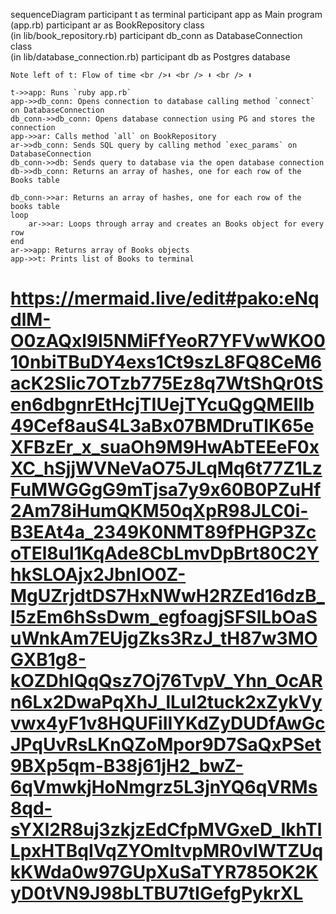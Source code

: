 sequenceDiagram
    participant t as terminal
    participant app as Main program (app.rb)
    participant ar as BookRepository class <br /> (in lib/book_repository.rb)
    participant db_conn as DatabaseConnection class <br /> (in lib/database_connection.rb)
    participant db as Postgres database

    Note left of t: Flow of time <br />⬇ <br /> ⬇ <br /> ⬇ 

    t->>app: Runs `ruby app.rb`
    app->>db_conn: Opens connection to database calling method `connect` on DatabaseConnection
    db_conn->>db_conn: Opens database connection using PG and stores the connection
    app->>ar: Calls method `all` on BookRepository
    ar->>db_conn: Sends SQL query by calling method `exec_params` on DatabaseConnection
    db_conn->>db: Sends query to database via the open database connection
    db->>db_conn: Returns an array of hashes, one for each row of the Books table

    db_conn->>ar: Returns an array of hashes, one for each row of the books table
    loop 
        ar->>ar: Loops through array and creates an Books object for every row
    end
    ar->>app: Returns array of Books objects
    app->>t: Prints list of Books to terminal

# https://mermaid.live/edit#pako:eNqdlM-O0zAQxl9l5NMiFfYeoR7YFVwWKO010nbiTBuDY4exs1Ct9szL8FQ8CeM6acK2SIic7OTzb775Ez8q7WtShQr0tSen6dbgnrEtHcjTIUejTYcuQgQMEIlb49Cef8auS4L3aBx07BMDruTlK65eXFBzEr_x_suaOh9M9HwAbTEEeF0xXC_hSjjWVNeVaO75JLqMq6t77Z1LzFuMWGGgG9mTjsa7y9x60B0PZuHf2Am78iHumQKM50qXpR98JLC0i-B3EAt4a_2349K0NMT89fPHGP3ZcoTEl8ul1KqAde8CbLmvDpBrt80C2YhkSLOAjx2JbnIO0Z-MgUZrjdtDS7HxNWwH2RZEd16dzB_I5zEm6hSsDwm_egfoagjSFSlLbOaSuWnkAm7EUjgZks3RzJ_tH87w3MOGXB1g8-kOZDhlQqQsz7Oj76TvpV_Yhn_OcARn6Lx2DwaPqXhJ_lLuI2tuck2xZykVyvwx4yF1v8HQUFiIIYKdZyDUDfAwGcJPqUvRsLKnQZoMpor9D7SaQxPSet9BXp5qm-B38j61jH2_bwZ-6qVmwkjHoNmgrz5L3jnYQ6qVRMs8qd-sYXl2R8uj3zkjzEdCfpMVGxeD_IkhTlLpxHTBqIVqZYOmltvpMR0vlWTZUqkKWda0w97GUpXuSaTYR785OK2KyD0tVN9J98bLTBU7tIGefgPykrXL
